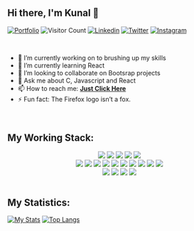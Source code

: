 ## Hi there, I'm Kunal 👋

[![Portfolio](https://img.shields.io/website?color=blue&label=Portfolio&style=flat&up_message=Online&url=https://www.facebook.com)](https://kunaaaaalll.github.io/portfolio/)
![Visitor Count](https://komarev.com/ghpvc/?username=kunaaaaalll&color=blue&logo=flat)
[![Linkedin](https://img.shields.io/badge/kunaaaaalll-black?style=flat&logo=Linkedin&logoColor=blue&link=https://linkedin.com/in/kunal-arora-2a10771a5/)](https://linkedin.com/in/kunal-arora-2a10771a5/)
[![Twitter](https://img.shields.io/badge/kunaaaaalll-black?style=flat&logo=Twitter&logoColor=blue&link=https:https:https://twitter.com/kunaaaaaalll)](https://twitter.com/kunaaaaaalll)
[![Instagram](https://img.shields.io/badge/kunaaaaalll-black?style=flat&logo=Instagram&logoColor=pink&link=https:https:https:/www.instagram.com/sbajaj_02/)](https://www.instagram.com/kunaaaaalll/)

<br>

- 🔭 I’m currently working on to brushing up my skills
- 🌱 I’m currently learning React
- 👯 I’m looking to collaborate on Bootsrap projects
- 💬 Ask me about C, Javascript and React
- 📫 How to reach me: <a href="mailto:10kunalji@gmail.com"><b>Just Click Here</b></a>
- ⚡ Fun fact: The Firefox logo isn’t a fox.

<br>

## My Working Stack:

<div align="center">
    <img src="https://img.shields.io/badge/-C++-000000?&style=flat&logo=c%2B%2B&logoColor=0277BD" />
    <img src="https://img.shields.io/badge/-C-000000?&style=flat&logo=c&logoColor=5968BA" />
    <img src="https://img.shields.io/badge/-Java-000000?style=flat&logo=java&logoColor=F44336" />
    <img src="https://img.shields.io/badge/-Jupyter-000000?style=flat&logo=jupyter&logoColor=F57C00" />
    <img src="https://img.shields.io/badge/-Python-000000?style=flat&logo=python&logoColorhalf=396E9B" /> <br>
    <img src="https://img.shields.io/badge/-HTML-000000?&style=flat&logo=html5&logoColor=E44D26"/>
    <img src="https://img.shields.io/badge/-CSS-000000?&style=flat&logo=css3&logoColor=42A5F5"/>
    <img src="https://img.shields.io/badge/-JavaScript-000000?style=flat&logo=javascript&logoColor=FFCA28" />
    <img src="https://img.shields.io/badge/-Php-000000?style=flat&logo=php&logoColor=1E87E3" />
    <img src="https://img.shields.io/badge/-React-000000?style=flat&logo=react&logoColor=03AABF" />
    <img src="https://img.shields.io/badge/-Angular-000000?style=flat&logo=angular&logoColor=E53935">
    <img src="https://img.shields.io/badge/-Node.js-000000?&style=flat&logo=node.js&logoColor=8AC149"/>
    <img src="https://img.shields.io/badge/-NPM-000000?&style=flat&logo=npm&logoColor=CB3837"/>
    <img src="https://img.shields.io/badge/-MySQL-000000?style=flat&logo=mysql&logoColor=E6892E" />
    <img src="https://img.shields.io/badge/-MongoDB-000000?style=flat&logo=mongodb&logoColor=4AAA3C" /> <br>
    <img src="https://img.shields.io/badge/-git-000000?&style=flat&logo=git&logoColor=E64A19"/>
    <img src="https://img.shields.io/badge/-Gitpod-000000?style=flat&logo=gitpod&logoColor=29B4F4" />
    <img src="https://img.shields.io/badge/-Github-000000?style=flat&logo=github&logoColor=DEDEDF" />
    <img src="https://img.shields.io/badge/-Firebase-000000?style=flat&logo=firebase&logoColor=FBC02D" />
</div>

<br>

## My Statistics:

[![My Stats](https://github-readme-stats.vercel.app/api?username=kunaaaaalll&show_icons=true&title_color=fe6287&icon_color=fe6287&text_color=ffffff&bg_color=0a192f&count_private=true)](https://github.com/kunaaaaalll?tab=repositories)
[![Top Langs](https://github-readme-stats.vercel.app/api/top-langs/?username=kunaaaaalll&layout=compact&show_icons=true&title_color=fe6287&icon_color=fe6287&text_color=ffffff&bg_color=0a192f)](https://github.com/kunaaaaalll?tab=repositories)
<!-- - 🤔 I’m looking for help with  -->
